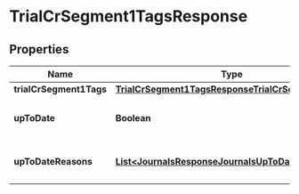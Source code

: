 

# TrialCrSegment1TagsResponse


## Properties

| Name | Type | Description | Notes |
|------------ | ------------- | ------------- | -------------|
|**trialCrSegment1Tags** | [**TrialCrSegment1TagsResponseTrialCrSegment1Tags**](TrialCrSegment1TagsResponseTrialCrSegment1Tags.md) |  |  |
|**upToDate** | **Boolean** | 集計結果が最新かどうか |  |
|**upToDateReasons** | [**List&lt;JournalsResponseJournalsUpToDateReasons&gt;**](JournalsResponseJournalsUpToDateReasons.md) | 集計が最新でない場合の要因情報 |  [optional] |




